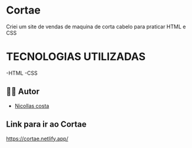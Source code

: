 # Cortae
Criei um site de vendas de maquina de corta cabelo para praticar HTML e CSS

# TECNOLOGIAS UTILIZADAS
-HTML
-CSS

## 🧑‍💻 Autor

- [ Nicollas costa ](https://github.com/Nicollaspc)

## Link para ir ao Cortae
  https://cortae.netlify.app/
